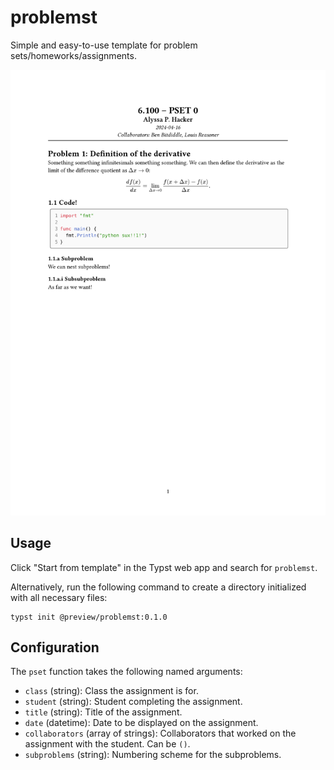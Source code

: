 # problemst

Simple and easy-to-use template for problem sets/homeworks/assignments.

![Example use of the template](./thumbnail.png)

## Usage
Click "Start from template" in the Typst web app and search for `problemst`.

Alternatively, run the following command to create a directory initialized with all necessary files:

```
typst init @preview/problemst:0.1.0
```

## Configuration
The `pset` function takes the following named arguments:
- `class` (string): Class the assignment is for.
- `student` (string): Student completing the assignment.
- `title` (string): Title of the assignment.
- `date` (datetime): Date to be displayed on the assignment.
- `collaborators` (array of strings): Collaborators that worked on the assignment with the student. Can be `()`.
- `subproblems` (string): Numbering scheme for the subproblems.